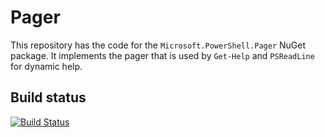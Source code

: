 # Pager

This repository has the code for the `Microsoft.PowerShell.Pager` NuGet package.
It implements the pager that is used by `Get-Help` and `PSReadLine` for dynamic help.

## Build status

[![Build Status](https://dev.azure.com/powershell/Microsoft.PowerShell.Pager/_apis/build/status/PSPager-CI?branchName=master)](https://dev.azure.com/powershell/Microsoft.PowerShell.Pager/_build/latest?definitionId=98&branchName=master)
